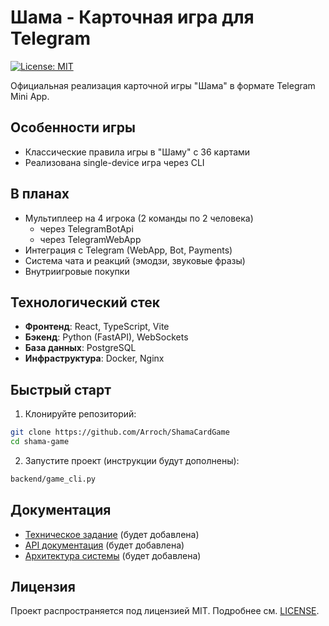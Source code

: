 # Шама - Карточная игра для Telegram

[![License: MIT](https://img.shields.io/badge/License-MIT-yellow.svg)](https://opensource.org/licenses/MIT)

Официальная реализация карточной игры "Шама" в формате Telegram Mini App.

## Особенности игры
- Классические правила игры в "Шаму" с 36 картами
- Реализована single-device игра через CLI

## В планах
- Мультиплеер на 4 игрока (2 команды по 2 человека)
    - через TelegramBotApi
    - через TelegramWebApp
- Интеграция с Telegram (WebApp, Bot, Payments)
- Система чата и реакций (эмодзи, звуковые фразы)
- Внутриигровые покупки

## Технологический стек
- **Фронтенд**: React, TypeScript, Vite
- **Бэкенд**: Python (FastAPI), WebSockets
- **База данных**: PostgreSQL
- **Инфраструктура**: Docker, Nginx

## Быстрый старт
1. Клонируйте репозиторий:
```bash
git clone https://github.com/Arroch/ShamaCardGame
cd shama-game
```

2. Запустите проект (инструкции будут дополнены):
```bash
backend/game_cli.py
```

## Документация
- [Техническое задание](TECHNICAL_SPEC.md) (будет добавлена)
- [API документация](docs/API.md) (будет добавлена)
- [Архитектура системы](docs/ARCHITECTURE.md) (будет добавлена)

## Лицензия
Проект распространяется под лицензией MIT. Подробнее см. [LICENSE](LICENSE).
